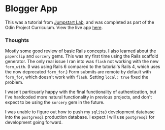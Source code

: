 # Blogger App

This was a tutorial from [Jumpstart Lab](http://tutorials.jumpstartlab.com/projects/blogger.html), and was completed as part of the Odin Project Curriculum. View the live app [here](https://vast-escarpment-91025.herokuapp.com/).

### Thoughts

Mostly some good review of basic Rails concepts. I also learned about the `paperclip` and `sorcery` gems. This was my first time using the Rails scaffold generator. The only real issue I ran into was `flash` not working with the new `form_with`. (I was using Rails 6 compared to the tutorial's Rails 4, which uses the now deprecated `form_for`.) Form submits are remote by default with `form_for`, which doesn't work with `flash`. Setting `local: true` fixed the problem.

I wasn't particuarly happy with the final functionality of authentication, but I've hardcoded more natural functionality in previous projects, and don't expect to be using the `sorcery` gem in the future.

I was unable to figure out how to push my `sqlite3` development database into the `postgresql` production database. I expect I will use `postgresql` for development going forward.